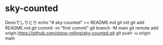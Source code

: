 # sky-counted
Denoでしりとり
echo "# sky-counted" >> README.md
git init
git add README.md
git commit -m "first commit"
git branch -M main
git remote add origin https://github.com/stone-rolling/sky-counted.git
git push -u origin main
